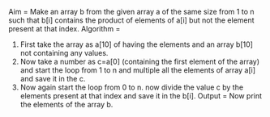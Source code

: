 Aim = Make an array b from the given array a of the same size from 1 to n such that b[i] contains the product of elements of a[i] but not the element present at that index.
Algorithm = 
1. First take the array as a[10] of having the elements and an array b[10] not containing any values.
2. Now take a number as c=a[0] (containing the first element of the array) and start the loop from 1 to n and multiple all the elements of array a[i] and save it in the c.
3. Now again start the loop from 0 to n. now divide the value c by the elements present at that index and save it in the b[i].
Output =  Now print the elements of the array b.